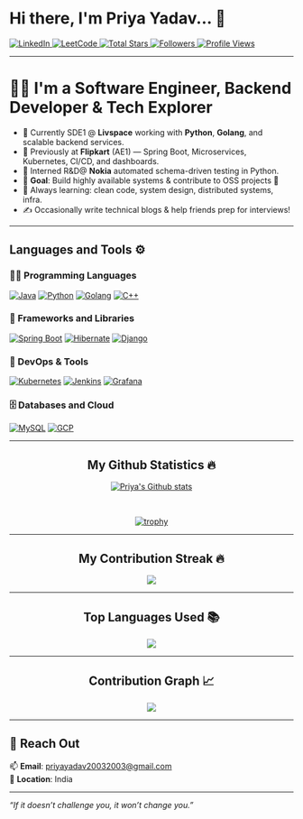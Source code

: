 # Hi there, I'm Priya Yadav... 👋  

<p align="left">
  <a href="https://www.linkedin.com/in/priyaydv/">
    <img alt="LinkedIn" src="https://img.shields.io/badge/linkedin-%230077B5.svg?style=for-the-badge&logo=linkedin&logoColor=white" />
  </a>
  <a href="https://leetcode.com/priyayad/">
    <img alt="LeetCode" src="https://img.shields.io/badge/-LeetCode-FFA116?style=for-the-badge&logo=LeetCode&logoColor=black" />
  </a>
  <a href="https://github.com/priyayadav22?tab=repositories&sort=stargazers">
    <img alt="Total Stars" title="Total stars on GitHub" src="https://custom-icon-badges.herokuapp.com/badge/dynamic/json?logo=star&color=55960c&labelColor=488207&label=Stars&style=for-the-badge&query=%24.stars&url=https://api.github-star-counter.workers.dev/user/priyayadav22" />
  </a>
  <a href="https://github.com/priyayadav22?tab=followers">
    <img alt="Followers" title="Follow me on GitHub" src="https://custom-icon-badges.herokuapp.com/github/followers/priyayadav22?color=236ad3&labelColor=1155ba&style=for-the-badge&logo=person-add&label=Follow&logoColor=white" />
  </a>
  <a href="https://github.com/priyayadav22">
    <img alt="Profile Views" src="https://komarev.com/ghpvc/?username=priyayadav22&label=Profile%20views&color=0e75b6&style=for-the-badge" />
  </a>
</p>


---

# 👩‍💻 I'm a Software Engineer, Backend Developer & Tech Explorer

- 💼 Currently SDE1 @ **Livspace** working with **Python**, **Golang**, and scalable backend services.
- 🏢 Previously at **Flipkart** (AE1) — Spring Boot, Microservices, Kubernetes, CI/CD, and dashboards.
- 🔬 Interned R&D@ **Nokia**  automated schema-driven testing in Python.
- 🎯 **Goal**: Build highly available systems & contribute to OSS projects 🚀
- 🧠 Always learning: clean code, system design, distributed systems, infra.
- ✍️ Occasionally write technical blogs & help friends prep for interviews!

---

## Languages and Tools ⚙️

### 👨‍💻 Programming Languages
<p>
  <a href="#"><img alt="Java" src="https://img.shields.io/badge/java-%23ED8B00.svg?style=for-the-badge&logo=java&logoColor=white"></a>
  <a href="#"><img alt="Python" src="https://img.shields.io/badge/Python-3670A0?style=for-the-badge&logo=python&logoColor=white"></a>
  <a href="#"><img alt="Golang" src="https://img.shields.io/badge/Go-00ADD8?style=for-the-badge&logo=go&logoColor=white"></a>
  <a href="#"><img alt="C++" src="https://img.shields.io/badge/C%2B%2B-00599C?style=for-the-badge&logo=c%2B%2B&logoColor=white"></a>
</p>

### 🧰 Frameworks and Libraries
<p>
  <a href="#"><img alt="Spring Boot" src="https://img.shields.io/badge/Spring_Boot-6DB33F?style=for-the-badge&logo=spring-boot&logoColor=white"></a>
  <a href="#"><img alt="Hibernate" src="https://img.shields.io/badge/Hibernate-59666C?style=for-the-badge&logo=hibernate&logoColor=white"></a>
  <a href="#"><img alt="Django" src="https://img.shields.io/badge/Django-092E20?style=for-the-badge&logo=django&logoColor=white"></a>
</p>

### 🔧 DevOps & Tools
<p>
  <a href="#"><img alt="Kubernetes" src="https://img.shields.io/badge/Kubernetes-326ce5?style=for-the-badge&logo=kubernetes&logoColor=white"></a>
  <a href="#"><img alt="Jenkins" src="https://img.shields.io/badge/Jenkins-D24939?style=for-the-badge&logo=jenkins&logoColor=white"></a>
  <a href="#"><img alt="Grafana" src="https://img.shields.io/badge/Grafana-F46800?style=for-the-badge&logo=grafana&logoColor=white"></a>
</p>

### 🗄️ Databases and Cloud
<p>
  <a href="#"><img alt="MySQL" src="https://img.shields.io/badge/MySQL-005C84?style=for-the-badge&logo=mysql&logoColor=white"></a>
  <a href="#"><img alt="GCP" src="https://img.shields.io/badge/Google_Cloud-4285F4?style=for-the-badge&logo=google-cloud&logoColor=white"></a>
</p>

---

<h2 align="center">My Github Statistics 🔥</h2>   
<p align="center">
  <a href="https://github.com/priyayadav22">
    <img align="center" alt="Priya's Github stats" src="https://github-readme-stats-xi-rosy-19.vercel.app/api?username=priyayadav22&show_icons=true&hide_border=true&count_private=true&bg_color=22272e&title_color=00ffff&text_color=ffffff&icon_color=ffffff"/>
  </a>
</p>

<br>

<p align="center"> 
  <a href="https://github.com/ryo-ma/github-profile-trophy">
    <img src="https://github-profile-trophy.vercel.app/?username=priyayadav22&theme=onedark" alt="trophy" />
  </a>
</p>

---

<h2 align="center">My Contribution Streak 🔥</h2>
<p align="center">
  <img src="https://github-readme-streak-stats.herokuapp.com/?user=priyayadav22&theme=dark&hide_border=true&background=22272e&stroke=0000"/>
</p>

---

<h2 align="center">Top Languages Used 📚</h2>
<p align="center">
  <img src="https://github-readme-stats-sigma-five.vercel.app/api/top-langs/?username=priyayadav22&theme=dark&hide_border=true&background=22272e&stroke=0000"/>
</p>

---

<h2 align="center">Contribution Graph 📈</h2>
<p align="center">
  <img src="https://github-readme-activity-graph.cyclic.app/graph?username=priyayadav22&theme=github"/>
</p>

---

## 💌 Reach Out

📫 **Email**: priyayadav20032003@gmail.com  
📍 **Location**: India  

---

_“If it doesn’t challenge you, it won’t change you.”_
